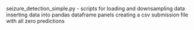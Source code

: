 seizure_detection_simple.py - scripts for 
loading and downsampling data 
inserting data into pandas dataframe panels 
creating a csv submission file with all zero predictions
